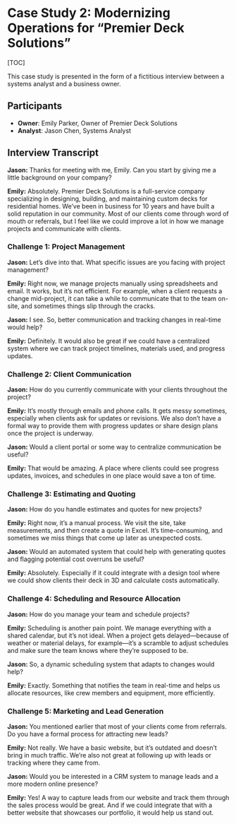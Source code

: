 # Case Study 2: Modernizing Operations for “Premier Deck Solutions”

[TOC]

This case study is presented in the form of a fictitious interview between a systems analyst and a business owner.

## Participants

- **Owner**: Emily Parker, Owner of Premier Deck Solutions
- **Analyst**: Jason Chen, Systems Analyst

## Interview Transcript

**Jason:** Thanks for meeting with me, Emily. Can you start by giving me a little background on your company?

**Emily:** Absolutely. Premier Deck Solutions is a full-service company specializing in designing, building, and maintaining custom decks for residential homes. We’ve been in business for 10 years and have built a solid reputation in our community. Most of our clients come through word of mouth or referrals, but I feel like we could improve a lot in how we manage projects and communicate with clients.

### Challenge 1: Project Management

**Jason:** Let’s dive into that. What specific issues are you facing with project management?

**Emily:** Right now, we manage projects manually using spreadsheets and email. It works, but it’s not efficient. For example, when a client requests a change mid-project, it can take a while to communicate that to the team on-site, and sometimes things slip through the cracks.

**Jason:** I see. So, better communication and tracking changes in real-time would help?

**Emily:** Definitely. It would also be great if we could have a centralized system where we can track project timelines, materials used, and progress updates.

### Challenge 2: Client Communication

**Jason:** How do you currently communicate with your clients throughout the project?

**Emily:** It’s mostly through emails and phone calls. It gets messy sometimes, especially when clients ask for updates or revisions. We also don’t have a formal way to provide them with progress updates or share design plans once the project is underway.

**Jason:** Would a client portal or some way to centralize communication be useful?

**Emily:** That would be amazing. A place where clients could see progress updates, invoices, and schedules in one place would save a ton of time.

### Challenge 3: Estimating and Quoting

**Jason:** How do you handle estimates and quotes for new projects?

**Emily:** Right now, it’s a manual process. We visit the site, take measurements, and then create a quote in Excel. It’s time-consuming, and sometimes we miss things that come up later as unexpected costs.

**Jason:** Would an automated system that could help with generating quotes and flagging potential cost overruns be useful?

**Emily:** Absolutely. Especially if it could integrate with a design tool where we could show clients their deck in 3D and calculate costs automatically.

### Challenge 4: Scheduling and Resource Allocation

**Jason:** How do you manage your team and schedule projects?

**Emily:** Scheduling is another pain point. We manage everything with a shared calendar, but it’s not ideal. When a project gets delayed—because of weather or material delays, for example—it’s a scramble to adjust schedules and make sure the team knows where they’re supposed to be.

**Jason:** So, a dynamic scheduling system that adapts to changes would help?

**Emily:** Exactly. Something that notifies the team in real-time and helps us allocate resources, like crew members and equipment, more efficiently.

### Challenge 5: Marketing and Lead Generation

**Jason:** You mentioned earlier that most of your clients come from referrals. Do you have a formal process for attracting new leads?

**Emily:** Not really. We have a basic website, but it’s outdated and doesn’t bring in much traffic. We’re also not great at following up with leads or tracking where they came from.

**Jason:** Would you be interested in a CRM system to manage leads and a more modern online presence?

**Emily:** Yes! A way to capture leads from our website and track them through the sales process would be great. And if we could integrate that with a better website that showcases our portfolio, it would help us stand out.

